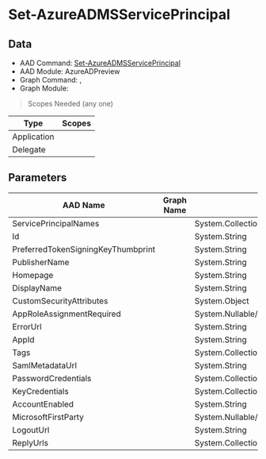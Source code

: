 # Set-AzureADMSServicePrincipal

> 

## Data

+ AAD Command: [Set-AzureADMSServicePrincipal](https://docs.microsoft.com/en-us/powershell/module/AzureADPreview/Set-AzureADMSServicePrincipal)
+ AAD Module: AzureADPreview
+ Graph Command: [](), []()
+ Graph Module: 

> Scopes Needed (any one)

|Type|Scopes|
|---|---|
|Application||
|Delegate||

## Parameters

|AAD Name|Graph Name|AAD Type|Graph Type|Infos|
|---|---|---|---|---|
|ServicePrincipalNames||System.Collections.Generic.List/System.String|||
|Id||System.String|||
|PreferredTokenSigningKeyThumbprint||System.String|||
|PublisherName||System.String|||
|Homepage||System.String|||
|DisplayName||System.String|||
|CustomSecurityAttributes||System.Object|||
|AppRoleAssignmentRequired||System.Nullable/System.Boolean|||
|ErrorUrl||System.String|||
|AppId||System.String|||
|Tags||System.Collections.Generic.List/System.String|||
|SamlMetadataUrl||System.String|||
|PasswordCredentials||System.Collections.Generic.List/Microsoft.Open.MSGraph.Model.MsPasswordCredential|||
|KeyCredentials||System.Collections.Generic.List/Microsoft.Open.MSGraph.Model.MsKeyCredential|||
|AccountEnabled||System.String|||
|MicrosoftFirstParty||System.Nullable/System.Boolean|||
|LogoutUrl||System.String|||
|ReplyUrls||System.Collections.Generic.List/System.String|||

